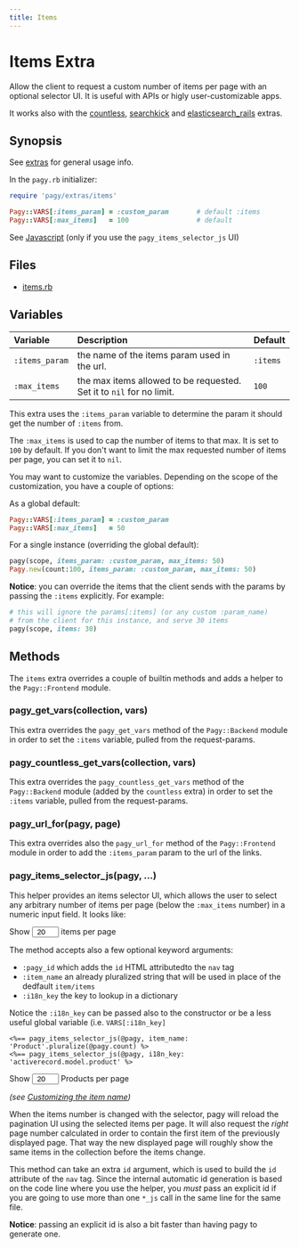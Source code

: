 ```yaml
---
title: Items
---
```

# Items Extra

Allow the client to request a custom number of items per page with an optional selector UI. It is useful with APIs or higly user-customizable apps.

It works also with the [countless](countless.md), [searchkick](searchkick.md) and [elasticsearch_rails](elasticsearch_rails.md) extras.

## Synopsis

See [extras](../extras.md) for general usage info.

In the `pagy.rb` initializer:

```ruby
require 'pagy/extras/items'

Pagy::VARS[:items_param] = :custom_param       # default :items
Pagy::VARS[:max_items]   = 100                 # default
```

See [Javascript](../api/javascript.md) (only if you use the `pagy_items_selector_js` UI)

## Files

- [items.rb](https://github.com/ddnexus/pagy/blob/master/lib/pagy/extras/items.rb)

## Variables

| Variable       | Description                                                          | Default  |
|:---------------|:---------------------------------------------------------------------|:---------|
| `:items_param` | the name of the items param used in the url.                         | `:items` |
| `:max_items`   | the max items allowed to be requested. Set it to `nil` for no limit. | `100`    |

This extra uses the `:items_param` variable to determine the param it should get the number of `:items` from.

The `:max_items` is used to cap the number of items to that max. It is set to `100` by default. If you don't want to limit the max requested number of items per page, you can set it to `nil`.

You may want to customize the variables. Depending on the scope of the customization, you have a couple of options:

As a global default:

```ruby
Pagy::VARS[:items_param] = :custom_param
Pagy::VARS[:max_items]   = 50
```

For a single instance (overriding the global default):

```ruby
pagy(scope, items_param: :custom_param, max_items: 50)
Pagy.new(count:100, items_param: :custom_param, max_items: 50)
```

**Notice**: you can override the items that the client sends with the params by passing the `:items` explicitly. For example:

```ruby
# this will ignore the params[:items] (or any custom :param_name)
# from the client for this instance, and serve 30 items
pagy(scope, items: 30)
```

## Methods

The `items` extra overrides a couple of builtin methods and adds a helper to the `Pagy::Frontend` module.

### pagy_get_vars(collection, vars)

This extra overrides the `pagy_get_vars` method of the `Pagy::Backend` module in order to set the `:items` variable, pulled from the request-params.

### pagy_countless_get_vars(collection, vars)

This extra overrides the `pagy_countless_get_vars` method of the `Pagy::Backend` module (added by the `countless` extra) in order to set the `:items` variable, pulled from the request-params.

### pagy_url_for(pagy, page)

This extra overrides also the `pagy_url_for` method of the `Pagy::Frontend` module in order to add the `:items_param` param to the url of the links.

### pagy_items_selector_js(pagy, ...)

This helper provides an items selector UI, which allows the user to select any arbitrary number of items per page (below the `:max_items` number) in a numeric input field. It looks like:

<span>Show <input type="number" min="1" max="100" value="20" style="padding: 0; text-align: center; width: 3rem;"> items per page</span>

The method accepts also a few optional keyword arguments:
- `:pagy_id` which adds the `id` HTML attributedto the `nav` tag
- `:item_name` an already pluralized string that will be used in place of the dedfault `item/items`
- `:i18n_key` the key to lookup in a dictionary

Notice the `:i18n_key` can be passed also to the constructor or be a less useful global variable (i.e. `VARS[:i18n_key]`

```erb
<%== pagy_items_selector_js(@pagy, item_name: 'Product'.pluralize(@pagy.count) %>
<%== pagy_items_selector_js(@pagy, i18n_key: 'activerecord.model.product' %>
```

<span>Show <input type="number" min="1" max="100" value="20" style="padding: 0; text-align: center; width: 3rem;"> Products per page</span>

_(see [Customizing the item name](../how-to.md#customizing-the-item-name))_

When the items number is changed with the selector, pagy will reload the pagination UI using the selected items per page. It will also request the _right_ page number calculated in order to contain the first item of the previously displayed page. That way the new displayed page will roughly show the same items in the collection before the items change.

This method can take an extra `id` argument, which is used to build the `id` attribute of the `nav` tag. Since the internal automatic id generation is based on the code line where you use the helper, you _must_ pass an explicit id if you are going to use more than one `*_js` call in the same line for the same file.

**Notice**: passing an explicit id is also a bit faster than having pagy to generate one.

